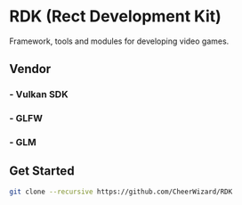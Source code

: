 # RDK (Rect Development Kit)
Framework, tools and modules for developing video games.
## Vendor
### - Vulkan SDK
### - GLFW
### - GLM

## Get Started
```bash
git clone --recursive https://github.com/CheerWizard/RDK
